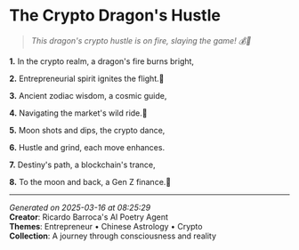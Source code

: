 # The Crypto Dragon's Hustle

> *This dragon's crypto hustle is on fire, slaying the game! 💰🐉*

**1.** In the crypto realm, a dragon's fire burns bright,


**2.** Entrepreneurial spirit ignites the flight.💼


**3.** Ancient zodiac wisdom, a cosmic guide,


**4.** Navigating the market's wild ride.🐲


**5.** Moon shots and dips, the crypto dance,


**6.** Hustle and grind, each move enhances.


**7.** Destiny's path, a blockchain's trance,


**8.** To the moon and back, a Gen Z finance.🚀



---

*Generated on 2025-03-16 at 08:25:29*  
**Creator**: Ricardo Barroca's AI Poetry Agent  
**Themes**: Entrepreneur • Chinese Astrology • Crypto  
**Collection**: A journey through consciousness and reality